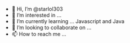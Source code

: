 - 👋 Hi, I’m @starlol303
- 👀 I’m interested in ...
- 🌱 I’m currently learning ... Javascript and Java
- 💞️ I’m looking to collaborate on ...
- 📫 How to reach me ...

<!---
starlol303/starlol303 is a ✨ special ✨ repository because its `README.md` (this file) appears on your GitHub profile.
You can click the Preview link to take a look at your changes.
--->
